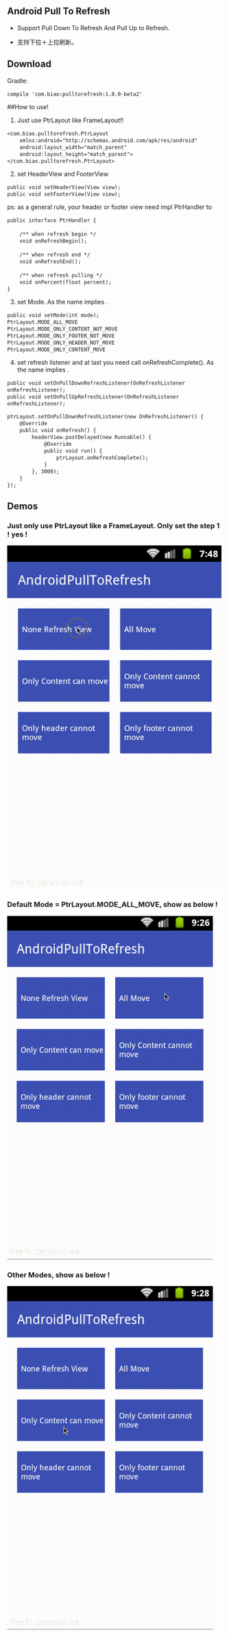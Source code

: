 ## Android Pull To Refresh

* Support Pull Down To Refresh And Pull Up to Refresh. 

* 支持下拉＋上拉刷新。

## Download
Gradle:
```
compile 'com.biao:pulltorefresh:1.0.0-beta2'
```


##How to use!

1. Just use PtrLayout like FrameLayout!!

```
<com.biao.pulltorefresh.PtrLayout
    xmlns:android="http://schemas.android.com/apk/res/android"
    android:layout_width="match_parent"
    android:layout_height="match_parent">
</com.biao.pulltorefresh.PtrLayout>
```


2. set HeaderView and FooterView

```
public void setHeaderView(View view); 
public void setFooterView(View view);
```

ps: as a general rule, your header or footer view need impl PtrHandler to 

```
public interface PtrHandler {

    /** when refresh begin */
    void onRefreshBegin();

    /** when refresh end */
    void onRefreshEnd();

    /** when refresh pulling */
    void onPercent(float percent);
}

```

3. set Mode. As the name implies .

```
public void setMode(int mode);
PtrLayout.MODE_ALL_MOVE
PtrLayout.MODE_ONLY_CONTENT_NOT_MOVE
PtrLayout.MODE_ONLY_FOOTER_NOT_MOVE
PtrLayout.MODE_ONLY_HEADER_NOT_MOVE
PtrLayout.MODE_ONLY_CONTENT_MOVE
```

4. set refresh listener and at last you need call onRefreshComplete().  As the name implies .

```
public void setOnPullDownRefreshListener(OnRefreshListener onRefreshListener);
public void setOnPullUpRefreshListener(OnRefreshListener onRefreshListener);
```

```
ptrLayout.setOnPullDownRefreshListener(new OnRefreshListener() {
    @Override
    public void onRefresh() {
        headerView.postDelayed(new Runnable() {
            @Override
            public void run() {
                ptrLayout.onRefreshComplete();
            }
        }, 3000);
    }
});
```

## Demos
### Just only use PtrLayout like a FrameLayout. Only set the step 1 ! yes ! 
![image](https://github.com/BiaoWu/Resource/blob/master/PullToRefresh/NoRefreshView.gif)

### Default Mode = PtrLayout.MODE_ALL_MOVE, show as below !
![image](https://github.com/BiaoWu/Resource/blob/master/PullToRefresh/AllMove.gif)

### Other Modes, show as below !
![image](https://github.com/BiaoWu/Resource/blob/master/PullToRefresh/others.gif)

